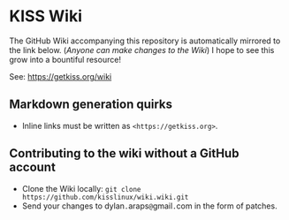 # KISS Wiki

The GitHub Wiki accompanying this repository is automatically mirrored to the link below. (*Anyone can make changes to the Wiki*) I hope to see this grow into a bountiful resource!

See: https://getkiss.org/wiki


## Markdown generation quirks

- Inline links must be written as `<https://getkiss.org>`.

## Contributing to the wiki without a GitHub account

- Clone the Wiki locally: `git clone https://github.com/kisslinux/wiki.wiki.git`
- Send your changes to dylan`.`araps`@`gmail`.`com in the form of patches.
